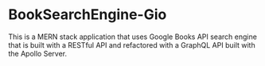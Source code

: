 # BookSearchEngine-Gio
This is a MERN stack application that uses Google Books API search engine that is built with a RESTful API and refactored with a GraphQL API built with the Apollo Server.
